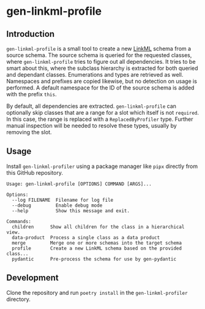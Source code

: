# gen-linkml-profile

## Introduction

```gen-linkml-profile``` is a small tool to create a new
[LinkML](https://linkml.io/) schema from a source schema. The source schema is
queried for the requested classes, where ```gen-linkml-profile``` tries to
figure out all dependencies. It tries to be smart about this, where the
subclass hierarchy is extracted for both queried and dependant classes.
Enumerations and types are retrieved as well.  Namespaces and prefixes are
copied likewise, but no detection on usage is performed. A default namespace
for the ID of the source schema is added with the prefix ```this```.

By default, all dependencies are extracted. ```gen-linkml-profile``` can
optionally skip classes that are a range for a slot which itself is not
```required```. In this case, the range is replaced with a
```ReplacedByProfiler``` type. Further manual inspection will be needed to
resolve these types, usually by removing the slot.

## Usage

Install ```gen-linkml-profiler``` using a package manager like ```pipx```
directly from this GitHub repository.

```
Usage: gen-linkml-profile [OPTIONS] COMMAND [ARGS]...

Options:
  --log FILENAME  Filename for log file
  --debug         Enable debug mode
  --help          Show this message and exit.

Commands:
  children      Show all children for the class in a hierarchical view.
  data-product  Process a single class as a data product
  merge         Merge one or more schemas into the target schema
  profile       Create a new LinkML schema based on the provided class...
  pydantic      Pre-process the schema for use by gen-pydantic
```

## Development

Clone the repository and run ```poetry install``` in the ```gen-linkml-profiler```
directory.
